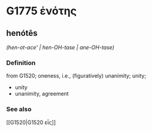 # G1775 ἑνότης

## henótēs

_(hen-ot-ace' | hen-OH-tase | ane-OH-tase)_

### Definition

from G1520; oneness, i.e., (figuratively) unanimity; unity; 

- unity
- unanimity, agreement

### See also

[[G1520|G1520 εἷς]]
